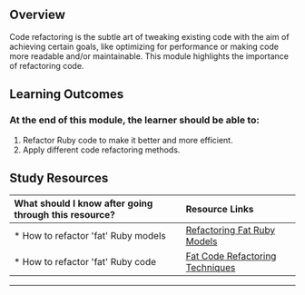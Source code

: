 ## **Overview**

Code refactoring is the subtle art of tweaking existing code with the aim of achieving certain goals, like optimizing for performance or making code more readable and/or maintainable. This module highlights the importance of refactoring code.

## **Learning Outcomes**
### **At the end of this module, the learner should be able to:**
1. Refactor Ruby code to make it better and more efficient.
2. Apply different code refactoring methods.

## **Study Resources**
| What should I know after going through this resource?   |      Resource Links      |
|:-------------|:------------------|
| * How to refactor 'fat' Ruby models|[Refactoring Fat Ruby Models](https://github.com/codeclimate/refactoring-fat-models) |
| * How to refactor 'fat' Ruby code|[Fat Code Refactoring Techniques](https://github.com/shakacode/fat-code-refactoring-techniques) |
------------
